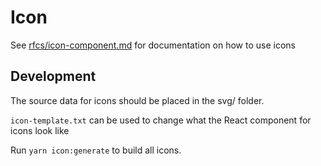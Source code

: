 # Icon

See [rfcs/icon-component.md](../../rfcs/icon-component.md) for documentation on how to use icons

## Development

The source data for icons should be placed in the svg/ folder.

`icon-template.txt` can be used to change what the React component for icons look like

Run `yarn icon:generate` to build all icons.
